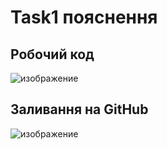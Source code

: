 # Task1 пояснення



## Робочий код

![изображение](https://user-images.githubusercontent.com/86985532/125202690-4c127700-e27d-11eb-8cb7-09b64f4d4d11.png)

## Заливання на GitHub

![изображение](https://user-images.githubusercontent.com/86985532/125202736-9f84c500-e27d-11eb-9ae5-1ed4eba63490.png)



